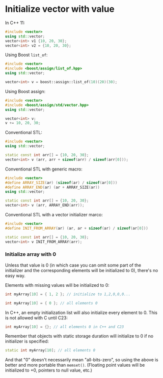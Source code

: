 # Initialize vector with value

In C++ 11:

```cpp
#include <vector>
using std::vector;
vector<int> v1 {10, 20, 30};
vector<int> v2 = {10, 20, 30};
```

Using Boost `list_of`:

```cpp
#include <vector>
#include <boost/assign/list_of.hpp>
using std::vector;

vector<int> v = boost::assign::list_of(10)(20)(30);
```

Using Boost assign:

```cpp
#include <vector>
#include <boost/assign/std/vector.hpp>
using std::vector;

vector<int> v;
v += 10, 20, 30;
```

Conventional STL:

```cpp
#include <vector>
using std::vector;

static const int arr[] = {10, 20, 30};
vector<int> v (arr, arr + sizeof(arr) / sizeof(arr[0]));
```

Conventional STL with generic macro:

```cpp
#include <vector>
#define ARRAY_SIZE(ar) (sizeof(ar) / sizeof(ar[0]))
#define ARRAY_END(ar) (ar + ARRAY_SIZE(ar))
using std::vector;

static const int arr[] = {10, 20, 30};
vector<int> v (arr, ARRAY_END(arr));
```

Conventional STL with a vector initializer marco:

```cpp
#include <vector>
#define INIT_FROM_ARRAY(ar) (ar, ar + sizeof(ar) / sizeof(ar[0]))

static const int arr[] = {10, 20, 30};
vector<int> v INIT_FROM_ARRAY(arr);
```

### Initialize array with 0

Unless that value is 0 (in which case you can omit some part of the initializer and the corresponding elements will be initialized to 0), there's no easy way.

Elements with missing values will be initialized to 0:

```cpp
int myArray[10] = { 1, 2 }; // initialize to 1,2,0,0,0...

int myArray[10] = { 0 }; // all elements 0
```

In C++, an empty initialization list will also initialize every element to 0. This is not allowed with C until C23:

```cpp
int myArray[10] = {}; // all elements 0 in C++ and C23
```

Remember that objects with static storage duration will initialize to 0 if no initializer is specified:

```cpp
static int myArray[10]; // all elements 0
```

And that "0" doesn't necessarily mean "all-bits-zero", so using the above is better and more portable than `memset()`. (Floating point values will be initialized to +0, pointers to null value, etc.)
